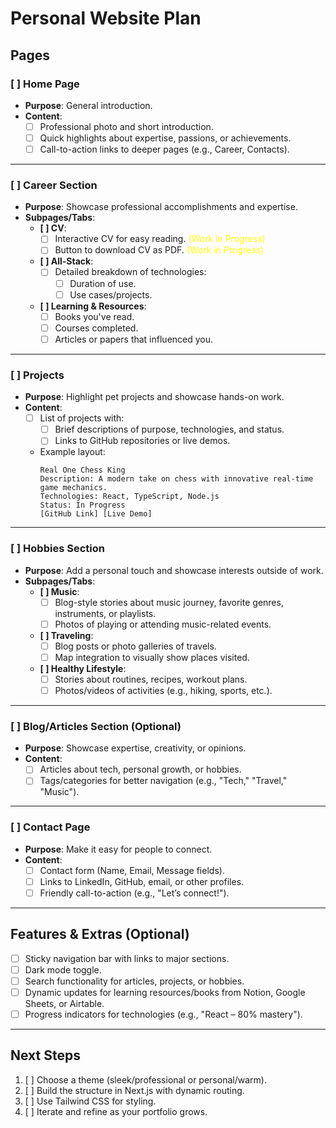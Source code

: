 # Personal Website Plan

## Pages

### [ ] Home Page

- **Purpose**: General introduction.
- **Content**:
  - [ ] Professional photo and short introduction.
  - [ ] Quick highlights about expertise, passions, or achievements.
  - [ ] Call-to-action links to deeper pages (e.g., Career, Contacts).

---

### [ ] Career Section

- **Purpose**: Showcase professional accomplishments and expertise.
- **Subpages/Tabs**:
  - **[ ] CV**:
    - [ ] Interactive CV for easy reading. <span style="color: yellow;">(Work in Progress)</span>
    - [ ] Button to download CV as PDF. <span style="color: yellow;">(Work in Progress)</span>
  - **[ ] All-Stack**:
    - [ ] Detailed breakdown of technologies:
      - [ ] Duration of use.
      - [ ] Use cases/projects.
  - **[ ] Learning & Resources**:
    - [ ] Books you've read.
    - [ ] Courses completed.
    - [ ] Articles or papers that influenced you.

---

### [ ] Projects

- **Purpose**: Highlight pet projects and showcase hands-on work.
- **Content**:
  - [ ] List of projects with:
    - [ ] Brief descriptions of purpose, technologies, and status.
    - [ ] Links to GitHub repositories or live demos.
  - Example layout:
    ```
    Real One Chess King
    Description: A modern take on chess with innovative real-time game mechanics.
    Technologies: React, TypeScript, Node.js
    Status: In Progress
    [GitHub Link] [Live Demo]
    ```

---

### [ ] Hobbies Section

- **Purpose**: Add a personal touch and showcase interests outside of work.
- **Subpages/Tabs**:
  - **[ ] Music**:
    - [ ] Blog-style stories about music journey, favorite genres, instruments, or playlists.
    - [ ] Photos of playing or attending music-related events.
  - **[ ] Traveling**:
    - [ ] Blog posts or photo galleries of travels.
    - [ ] Map integration to visually show places visited.
  - **[ ] Healthy Lifestyle**:
    - [ ] Stories about routines, recipes, workout plans.
    - [ ] Photos/videos of activities (e.g., hiking, sports, etc.).

---

### [ ] Blog/Articles Section (Optional)

- **Purpose**: Showcase expertise, creativity, or opinions.
- **Content**:
  - [ ] Articles about tech, personal growth, or hobbies.
  - [ ] Tags/categories for better navigation (e.g., "Tech," "Travel," "Music").

---

### [ ] Contact Page

- **Purpose**: Make it easy for people to connect.
- **Content**:
  - [ ] Contact form (Name, Email, Message fields).
  - [ ] Links to LinkedIn, GitHub, email, or other profiles.
  - [ ] Friendly call-to-action (e.g., "Let’s connect!").

---

## Features & Extras (Optional)

- [ ] Sticky navigation bar with links to major sections.
- [ ] Dark mode toggle.
- [ ] Search functionality for articles, projects, or hobbies.
- [ ] Dynamic updates for learning resources/books from Notion, Google Sheets, or Airtable.
- [ ] Progress indicators for technologies (e.g., "React – 80% mastery").

---

## Next Steps

1. [ ] Choose a theme (sleek/professional or personal/warm).
2. [ ] Build the structure in Next.js with dynamic routing.
3. [ ] Use Tailwind CSS for styling.
4. [ ] Iterate and refine as your portfolio grows.
